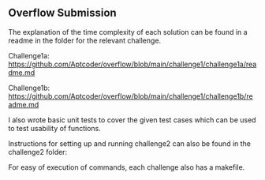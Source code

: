 ## Overflow Submission

The explanation of the time complexity of each solution can be found in a readme in the folder for the relevant challenge.

Challenge1a: https://github.com/Aptcoder/overflow/blob/main/challenge1/challenge1a/readme.md

Challenge1b: https://github.com/Aptcoder/overflow/blob/main/challenge1/challenge1b/readme.md

I also wrote basic unit tests to cover the given test cases which can be used to test usability of functions.

Instructions for setting up and running challenge2 can also be found in the challenge2 folder:

For easy of execution of commands, each challenge also has a makefile.
